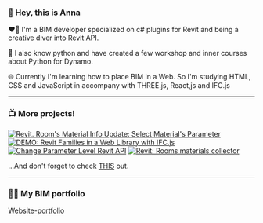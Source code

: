 ### 👋 Hey, this is Anna 

<p> ❤️‍🔥 I'm a BIM developer specialized on c# plugins for Revit and being a creative diver into Revit API. </p>
<p> 🐍 I also know python and have created a few workshop and inner courses about Python for Dynamo. </p>
<p> 🌐 Currently I'm learning how to place BIM in a Web. So I'm studying HTML, CSS and JavaScript in accompany with THREE.js, React,js and IFC.js </p>

---

### 📺 More projects!

<!-- BEGIN YOUTUBE-CARDS -->
[![Revit. Room's Material Info Update: Select Material's Parameter](https://ytcards.demolab.com/?id=vhu4GaO-wTY&title=Revit.+Room%27s+Material+Info+Update%3A+Select+Material%27s+Parameter&lang=en&timestamp=1696428432&background_color=%230d1117&title_color=%23ffffff&stats_color=%23dedede&max_title_lines=1&width=250&border_radius=5 "Revit. Room's Material Info Update: Select Material's Parameter")](https://www.youtube.com/watch?v=vhu4GaO-wTY)
[![DEMO: Revit Families in a Web Library with IFC.js](https://ytcards.demolab.com/?id=_qFzakScd9I&title=DEMO%3A+Revit+Families+in+a+Web+Library+with+IFC.js&lang=en&timestamp=1692607008&background_color=%230d1117&title_color=%23ffffff&stats_color=%23dedede&max_title_lines=1&width=250&border_radius=5 "DEMO: Revit Families in a Web Library with IFC.js")](https://www.youtube.com/watch?v=_qFzakScd9I)
[![Change Parameter Level Revit API](https://ytcards.demolab.com/?id=1F6EUURSrd4&title=Change+Parameter+Level+Revit+API&lang=en&timestamp=1691412900&background_color=%230d1117&title_color=%23ffffff&stats_color=%23dedede&max_title_lines=1&width=250&border_radius=5 "Change Parameter Level Revit API")](https://www.youtube.com/watch?v=1F6EUURSrd4)
[![Revit: Rooms materials collector](https://ytcards.demolab.com/?id=HQAaqaAwAYo&title=Revit%3A+Rooms+materials+collector&lang=en&timestamp=1690207674&background_color=%230d1117&title_color=%23ffffff&stats_color=%23dedede&max_title_lines=1&width=250&border_radius=5 "Revit: Rooms materials collector")](https://www.youtube.com/watch?v=HQAaqaAwAYo)
<!-- END YOUTUBE-CARDS -->

...And don't forget to check <a href="https://youtu.be/99G8M0cRpsA">THIS</a> out. 

---
### 👩‍🎓 My BIM portfolio

<a href="https://622e12a76c242.site123.me/">Website-portfolio</a> 

